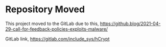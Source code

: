 # Repository Moved

This project moved to the GitLab due to this,
https://github.blog/2021-04-29-call-for-feedback-policies-exploits-malware/

GitLab link,
https://gitlab.com/include_sys/hCrypt